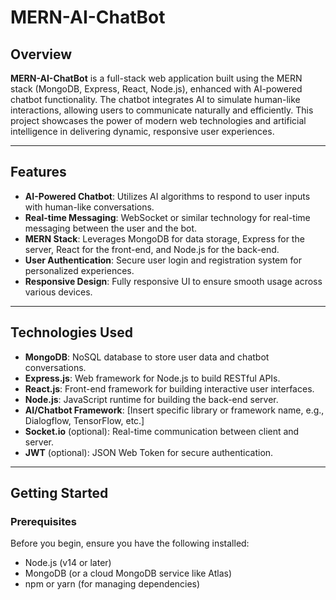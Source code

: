 # MERN-AI-ChatBot

## Overview

**MERN-AI-ChatBot** is a full-stack web application built using the MERN stack (MongoDB, Express, React, Node.js), enhanced with AI-powered chatbot functionality. The chatbot integrates AI to simulate human-like interactions, allowing users to communicate naturally and efficiently. This project showcases the power of modern web technologies and artificial intelligence in delivering dynamic, responsive user experiences.

---

## Features

- **AI-Powered Chatbot**: Utilizes AI algorithms to respond to user inputs with human-like conversations.
- **Real-time Messaging**: WebSocket or similar technology for real-time messaging between the user and the bot.
- **MERN Stack**: Leverages MongoDB for data storage, Express for the server, React for the front-end, and Node.js for the back-end.
- **User Authentication**: Secure user login and registration system for personalized experiences.
- **Responsive Design**: Fully responsive UI to ensure smooth usage across various devices.

---

## Technologies Used

- **MongoDB**: NoSQL database to store user data and chatbot conversations.
- **Express.js**: Web framework for Node.js to build RESTful APIs.
- **React.js**: Front-end framework for building interactive user interfaces.
- **Node.js**: JavaScript runtime for building the back-end server.
- **AI/Chatbot Framework**: [Insert specific library or framework name, e.g., Dialogflow, TensorFlow, etc.]
- **Socket.io** (optional): Real-time communication between client and server.
- **JWT** (optional): JSON Web Token for secure authentication.

---

## Getting Started

### Prerequisites

Before you begin, ensure you have the following installed:

- Node.js (v14 or later)
- MongoDB (or a cloud MongoDB service like Atlas)
- npm or yarn (for managing dependencies)
